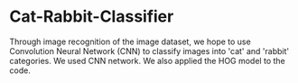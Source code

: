 # Cat-Rabbit-Classifier
Through image recognition of the image dataset, we hope to use Convolution Neural Network (CNN) to classify images into 'cat' and 'rabbit' categories. We used CNN network. We also applied the HOG model to the code.
